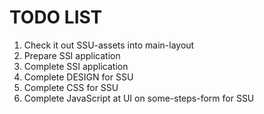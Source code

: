 # TODO LIST

1. Check it out SSU-assets into main-layout
2. Prepare SSI application
3. Complete SSI application
4. Complete DESIGN for SSU
5. Complete CSS for SSU
6. Complete JavaScript at UI on some-steps-form for SSU